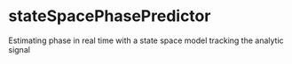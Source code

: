 # stateSpacePhasePredictor
 Estimating phase in real time with a state space model tracking the analytic signal 
